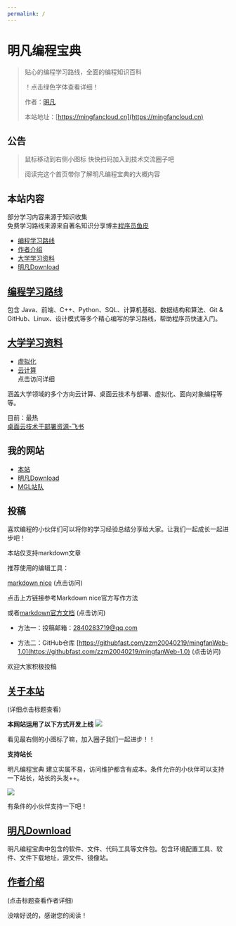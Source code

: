 ```yaml
---
permalink: /
---
```


# 明凡编程宝典

> 贴心的编程学习路线，全面的编程知识百科
>
> ！点击绿色字体查看详细！
> 
> 作者：[明凡]()
>
> 本站地址：[https://mingfancloud.cn](https://mingfancloud.cn)

## 公告

> 鼠标移动到右侧小图标 快快扫码加入到技术交流圈子吧
> 
> 阅读完这个首页带你了解明凡编程宝典的大概内容




## 本站内容
部分学习内容来源于知识收集  
免费学习路线来源来自著名知识分享博主[程序员鱼皮]()
- [编程学习路线](学习路线)
- [作者介绍](/作者)
- [大学学习资料](大学学习资料/README.md)
- [明凡Download](https://downlaod.mingfancloud.cn)

## [编程学习路线](学习路线)

包含 Java、前端、C++、Python、SQL、计算机基础、数据结构和算法、Git & GitHub、Linux、设计模式等多个精心编写的学习路线，帮助程序员快速入门。

## [大学学习资料](大学学习资料)

- [虚拟化](大学学习资料/虚拟化/README.md)
- [云计算](大学学习资料/云计算/README.md)  
点击访问详细

涵盖大学领域的多个方向云计算、桌面云技术与部署、虚拟化、面向对象编程等等。

目前：最热   
[桌面云技术于部署资源-飞书](https://q1h6kdpo24v.feishu.cn/drive/folder/HgZ1fLHzEl3oOgdHgE2cS6TPnPh)


## 我的网站
- [本站](https://mingfancloud.cn)
- [明凡Download](https://downlaod.mingfancloud.cn)
- [MGL站队](https://yuemingfan.cn)

## 投稿
喜欢编程的小伙伴们可以将你的学习经验总结分享给大家。让我们一起成长一起进步吧！

本站仅支持markdown文章

推荐使用的编辑工具：

[markdown nice](https://editor.mdnice.com/) (点击访问)

点击上方链接参考Markdown nice官方写作方法

或者[markdown官方文档](https://markdown.com.cn/) (点击访问)

- 方法一：投稿邮箱：[2840283719@qq.com]()  

- 方法二：GitHub仓库
[https://githubfast.com/zzm20040219/mingfanWeb-1.0](https://githubfast.com/zzm20040219/mingfanWeb-1.0) (点击访问)


欢迎大家积极投稿

## [关于本站](关于本站/README.md)

(详细点击标题查看)

**本网站运用了以下方式开发上线**
![](https://mingfanweb-img.obs.cn-north-4.myhuaweicloud.com/index/mingfanweb-index.png)

看见最右侧的小图标了嘛，加入圈子我们一起进步！！

**支持站长**

明凡编程宝典 建立实属不易，访问维护都含有成本。条件允许的小伙伴可以支持一下站长，站长的头发++。

![](https://mingfanweb-img.obs.cn-north-4.myhuaweicloud.com/about-website/support.png)  

有条件的小伙伴支持一下吧！


## [明凡Download](https://download.mingfancloud.cn)

明凡编程宝典中包含的软件、文件、代码工具等文件包。包含环境配置工具、软件、文件下载地址，源文件、镜像站。

## [作者介绍](/作者) 

(点击标题查看作者详细)

没啥好说的，感谢您的阅读！
